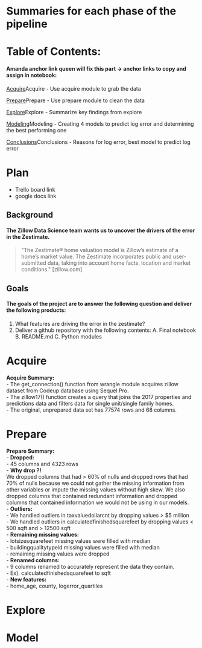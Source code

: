 # Summaries for each phase of the pipeline
# Table of Contents:
#### Amanda anchor link queen will fix this part -> anchor links to copy and assign in notebook: <a id="id"></a>
[Acquire](#id)Acquire - Use acquire module to grab the data

[Prepare](#id)Prepare - Use prepare module to clean the data

[Explore](#id)Explore - Summarize key findings from explore

[Modeling](#id)Modeling - Creating 4 models to predict log error and determining the best performing one

[Conclusions](#id)Conclusions - Reasons for log error, best model to predict log error

# Plan
- Trello board link
- google docs link
## Background
#### The Zillow Data Science team wants us to uncover the drivers of the error in the Zestimate.  
> "The Zestimate® home valuation model is Zillow’s estimate of a home’s market value. The Zestimate incorporates public and user-submitted data, taking into account home facts, location and market conditions." [zillow.com]
## Goals
#### The goals of the project are to answer the following question and deliver the following products:
1. What features are driving the error in the zestimate?
2. Deliver a github repository with the following contents:
    A. Final notebook
    B. README.md
    C. Python modules
# Acquire
<div class="alert alert-block alert-success">
<b>Acquire Summary:</b> 
<br>- The get_connection() function from wrangle module acquires zillow dataset from Codeup database using Sequel Pro.
<br>- The zillow17() function creates a query that joins the 2017 properties and predictions data and filters data for single unit/single family homes.
<br>- The original, unprepared data set has 77574 rows and 68 columns.
</div>

# Prepare
<div class="alert alert-block alert-success">
<b>Prepare Summary:</b> 
<br>-  <b>Dropped: </b> <br>
- 45 columns and 4323 rows</b> 
<br>- <b>Why drop ?! </b> 
<br>We dropped columns that had > 60% of nulls and dropped rows that had 70% of nulls because we could not gather the missing information from other variables or impute the missing values without high skew.  We also dropped columns that contained redundant information and dropped columns that contained information we would not be using in our models.
<br>- <b>Outliers: </b> <br>
- We handled outliers in taxvaluedollarcnt by dropping values > $5 million
<br>- We handled outliers in calculatedfinishedsquarefeet by dropping values < 500 sqft and > 12500 sqft
<br>- <b>Remaining missing values:</b> <br>
- lotsizesquarefeet missing values were filled with median
<br>- buildingqualitytypeid missing values were filled with median
<br>- remaining missing values were dropped
<br>- <b>Renamed columns: </b> <br>
- 9 columns renamed to accurately represent the data they contain.
<br>- Ex). calculatedfinishedsquarefeet to sqft 
<br>- <b>New features: </b> <br>
- home_age, county, logerror_quartiles
</div>

# Explore 

# Model